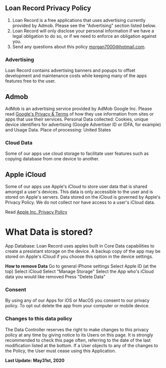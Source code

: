 ## Loan Record Privacy Policy

1. Loan Record is a free applications that uses advertising currently provided by Admob. Please see the "Advertising" section listed below.
2. Loan Record will only disclose your personal information if we have a legal obligation to do so, or if we need to enforce an obligation against you.
3. Send any questions about this policy morgan7000@hotmail.com.

### Advertising

Loan Record contains advertising banners and popups to offset development and maintenance costs while keeping many of the apps features free to the user.

## Admob

AdMob is an advertising service provided by AdMob Google Inc. Please read [Google's Privacy & Terms](https://policies.google.com/technologies/partner-sites) of how they use information from sites or apps that use their services. 
Personal Data collected: Cookies, unique device identifiers for advertising (Google Advertiser ID or IDFA, for example) and Usage Data.
Place of processing: United States

### Cloud Data
Some of our apps use cloud storage to facilitate user features such as copying database from one device to another. 

## Apple iCloud

Some of our apps use Apple's iCloud to store user data that is shared amongst a user's devices. This data is only accessible to the user and is stored on Apple's servers. Data stored on the iCloud is governed by Apple's Privacy Policy. We do not collect nor have access to a user's iCloud data.

Read [Apple Inc. Privacy Policy](https://www.apple.com/legal/privacy/en-ww/)

# What Data is stored?
App Database: Loan Record uses apples built in Core Data capabilities to create a presistant storage on the device. A backup copy of the app may be stored on Apple's iCloud if you choose this option in the device settings.

**How to remove Data**
Go to general iPhone settings
Select Apple ID (at the top)
Select iCloud
Select "Manage Storage"
Select the App who's iCloud data you would like removed
Press "Delete Data"

### Consent
By using any of our Apps for iOS or MacOS you consent to our privacy policy. To opt out delete the app from your computer or mobile device.

### Changes to this data policy
The Data Controller reserves the right to make changes to this privacy policy at any time by giving notice to its Users on this page. It is strongly recommended to check this page often, referring to the date of the last modification listed at the bottom. If a User objects to any of the changes to the Policy, the User must cease using this Application. 

**Last Update: May31st, 2020**
